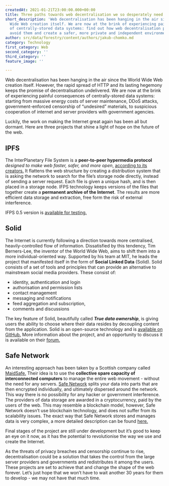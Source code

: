 ```yaml
---
createdAt: 2021-01-21T23:00:00.000+00:00
title: Three paths towards web decentralisation we so desperately need
short_description: 'Web decentralisation has been hanging in the air since the World
  Wide Web creation itself. We are now at the brink of experiencing painful consequences
  of centrally-stored data systems: find out how web decentralisation promises to
  avoid them and create a safer, more private and independent environment.'
author: src/data/forestry/content/authors/jakub-chomko.md
category: Technology
first_category: Web
second_category: ''
third_category: ''
feature_image: ''

---
```

Web decentralisation has been hanging in the air since the World Wide Web creation itself. However, the rapid spread of HTTP and its lasting hegemony keeps the promise of decentralisation undelivered. We are now at the brink of experiencing painful consequences of centrally-stored data systems: starting from massive energy costs of server maintenance, DDoS attacks, government-enforced censorship of “undesired” materials, to suspicious cooperation of internet and server providers with government agencies.

Luckily, the work on making the Internet great again has been all but dormant. Here are three projects that shine a light of hope on the future of the web.

## IPFS

The InterPlanetary File System is a **peer-to-peer hypermedia protocol** _designed to make web faster, safer, and more open_, [according to its creators.](https://www.youtube.com/watch?v=GJ2980DWdyc "In Depth Introduction to IPFS") It flattens the web structure by creating a distribution system that is asking the network to search for the file’s storage node directly, instead of sending a server request. Each file is given a unique hash, and is then placed in a storage node. IFPS technology keeps versions of the files that together create a **permanent archive of the Internet**. The results are more efficient data storage and extraction, free form the risk of external interference.

IFPS 0.5 version is [available for testing.](https://dist.ipfs.io/#go-ipfs "https://dist.ipfs.io/#go-ipfs")

## Solid

The Internet is currently following a direction towards more centralised, heavily-controlled flow of information. Dissatisfied by this tendency, Tim Berners-Lee, the inventor of the World Wide Web, aims to shift them into a more individual-oriented way. Supported by his team at MIT, he leads the project that manifested itself in the form of **Social Linked Data** (Solid). Solid consists of a set of tools and principles that can provide an alternative to mainstream social media providers. These consist of:

* identity, authentication and login
* authorisation and permission lists
* contact management
* messaging and notifications
* feed aggregation and subscription,
* comments and discussions

The key feature of Solid, beautifully called **_True data ownership_**, is giving users the ability to choose where their data resides by decoupling content from the application. Solid is an open-source technology and is [available on GitHub.](https://github.com/solid "https://github.com/solid") More information about the project, and an opportunity to discuss it is available on their [forum.](https://solidproject.org/ "https://solidproject.org/")

## Safe Network

An interesting approach has been taken by a Scottish company called [MaidSafe.](https://maidsafe.net/ "https://maidsafe.net/") Their idea is to use the **collective spare capacity of interconnected computers** to manage the entire web movement - without the need for any servers. [Safe Network](https://safenetwork.tech/ "https://safenetwork.tech/") splits your data into parts that are then encrypted individually, and ultimately dispersed around the network. This way there is no possibility for any hacker or government interference. The providers of data storage are awarded in a cryptocurrency, paid by the users of the web. This may resemble a blockchain model, however, Safe Network doesn’t use blockchain technology, and does not suffer from its scalability issues. The exact way that Safe Network stores and manages data is very complex, a more detailed description can be found [here.](https://safenetwork.tech/faq/#what-is-a-vault "https://safenetwork.tech/faq/#what-is-a-vault")

Final stages of the project are still under development but it’s good to keep an eye on it now, as it has the potential to revolutionise the way we use and create the Internet.

As the threats of privacy breaches and censorship continue to rise, decentralisation could be a solution that takes the control from the large server providers and governments and redistributes it among the users. These projects are set to achieve that and change the shape of the web forever. Let’s just hope that we won’t have to wait another 30 years for them to develop - we may not have that much time.